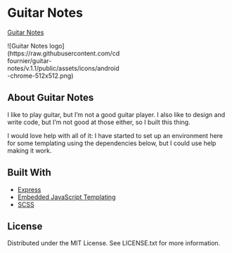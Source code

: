 # Guitar Notes

[Guitar Notes](https://guitar-notes.herokuapp.com/)

<div style="max-width: 16rem;">
  ![Guitar Notes logo](https://raw.githubusercontent.com/cdfournier/guitar-notes/v.1.1/public/assets/icons/android-chrome-512x512.png)
</div>

## About Guitar Notes
I like to play guitar, but I’m not a good guitar player. I also like to design and write code, but I’m not good at those either, so I built this thing.

I would love help with all of it: I have started to set up an environment here for some templating using the dependencies below, but I could use help making it work.

## Built With
- [Express](https://expressjs.com/)
- [Embedded JavaScript Templating](https://ejs.co/)
- [SCSS](https://sass-lang.com/documentation/syntax)

## License
Distributed under the MIT License. See LICENSE.txt for more information.
